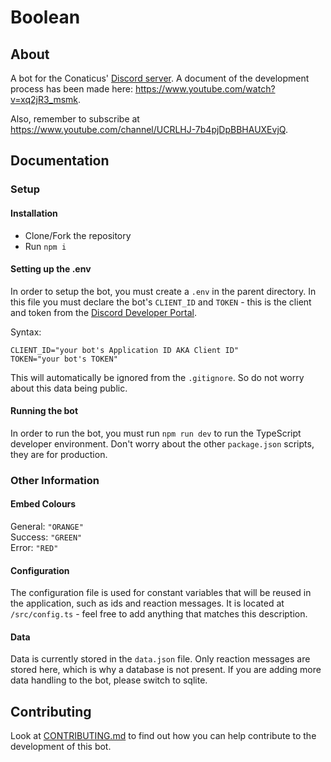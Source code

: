 # Boolean

## About
A bot for the Conaticus' [Discord server](https://discord.com/invite/aDAsjZVzaH). A document of the development process has been made here: https://www.youtube.com/watch?v=xq2jR3_msmk. 

Also, remember to subscribe at https://www.youtube.com/channel/UCRLHJ-7b4pjDpBBHAUXEvjQ. 

## Documentation

### Setup

#### Installation

- Clone/Fork the repository
- Run `npm i`

#### Setting up the .env

In order to setup the bot, you must create a `.env` in the parent directory.
In this file you must declare the bot's `CLIENT_ID` and `TOKEN` - this is the client and token from the [Discord Developer Portal](https://discord.com/developers/applications).

Syntax:
```env
CLIENT_ID="your bot's Application ID AKA Client ID"
TOKEN="your bot's TOKEN"
```

This will automatically be ignored from the `.gitignore`. So do not worry about this data being public.

#### 

#### Running the bot

In order to run the bot, you must run `npm run dev` to run the TypeScript developer environment. Don't worry about the other `package.json` scripts, they are for production.

### Other Information

#### Embed Colours
General: `"ORANGE"` \
Success: `"GREEN"` \
Error: `"RED"`

#### Configuration

The configuration file is used for constant variables that will be reused in the application, such as ids and reaction messages. It is located at `/src/config.ts` - feel free to add anything that matches this description.

#### Data

Data is currently stored in the `data.json` file. Only reaction messages are stored here, which is why a database is not present. If you are adding more data handling to the bot, please switch to sqlite.

## Contributing

Look at [CONTRIBUTING.md](https://github.com/conaticus/boolean/blob/master/CONTRIBUTING.md) to find out how you can help contribute to the development of this bot.

